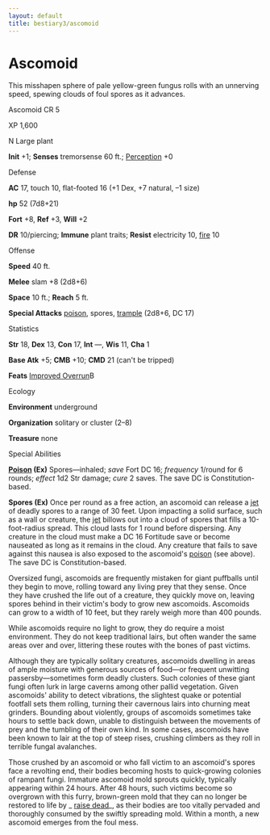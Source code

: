 ```yaml
---
layout: default
title: bestiary3/ascomoid
---
```

# Ascomoid

This misshapen sphere of pale yellow-green fungus rolls with an unnerving speed, spewing clouds of foul spores as it advances.

Ascomoid CR 5

XP 1,600

N Large plant

**Init** +1; **Senses** tremorsense 60 ft.; [Perception](skill_dir/perception#_perception) +0

Defense

**AC** 17, touch 10, flat-footed 16 (+1 Dex, +7 natural, –1 size)

**hp** 52 (7d8+21)

**Fort** +8, **Ref** +3, **Will** +2

**DR** 10/piercing; **Immune** plant traits; **Resist** electricity 10, [fire](monster_dir/creatureTypes#_fire-subtype) 10

Offense

**Speed** 40 ft.

**Melee** slam +8 (2d8+6)

**Space** 10 ft.; **Reach** 5 ft.

**Special Attacks** [poison](monsters/universalMonsterRules#_poison-(ex-or-su)), spores, [trample](monster_dir/universalMonsterRules#_trample) (2d8+6, DC 17)

Statistics

**Str** 18, **Dex** 13, **Con** 17, **Int** —, **Wis** 11, **Cha** 1

**Base Atk** +5; **CMB** +10; **CMD** 21 (can't be tripped)

**Feats** [Improved Overrun](feats#_improved-overrun)B

Ecology

**Environment** underground

**Organization** solitary or cluster (2–8)

**Treasure** none

Special Abilities

**[Poison](monsters/universalMonsterRules#_poison-(ex-or-su)) (Ex)** Spores—inhaled; _save_ Fort DC 16; _frequency_ 1/round for 6 rounds; _effect_ 1d2 Str damage; _cure_ 2 saves. The save DC is Constitution-based.

**Spores (Ex)** Once per round as a free action, an ascomoid can release a [jet](monster_dir/universalMonsterRules#_jet) of deadly spores to a range of 30 feet. Upon impacting a solid surface, such as a wall or creature, the [jet](monsters/universalMonsterRules#_jet) billows out into a cloud of spores that fills a 10-foot-radius spread. This cloud lasts for 1 round before dispersing. Any creature in the cloud must make a DC 16 Fortitude save or become nauseated as long as it remains in the cloud. Any creature that fails to save against this nausea is also exposed to the ascomoid's [poison](monster_dir/universalMonsterRules#_poison-(ex-or-su)) (see above). The save DC is Constitution-based.

Oversized fungi, ascomoids are frequently mistaken for giant puffballs until they begin to move, rolling toward any living prey that they sense. Once they have crushed the life out of a creature, they quickly move on, leaving spores behind in their victim's body to grow new ascomoids. Ascomoids can grow to a width of 10 feet, but they rarely weigh more than 400 pounds.

While ascomoids require no light to grow, they do require a moist environment. They do not keep traditional lairs, but often wander the same areas over and over, littering these routes with the bones of past victims.

Although they are typically solitary creatures, ascomoids dwelling in areas of ample moisture with generous sources of food—or frequent unwitting passersby—sometimes form deadly clusters. Such colonies of these giant fungi often lurk in large caverns among other pallid vegetation. Given ascomoids' ability to detect vibrations, the slightest quake or potential footfall sets them rolling, turning their cavernous lairs into churning meat grinders. Bounding about violently, groups of ascomoids sometimes take hours to settle back down, unable to distinguish between the movements of prey and the tumbling of their own kind. In some cases, ascomoids have been known to lair at the top of steep rises, crushing climbers as they roll in terrible fungal avalanches.

Those crushed by an ascomoid or who fall victim to an ascomoid's spores face a revolting end, their bodies becoming hosts to quick-growing colonies of rampant fungi. Immature ascomoid mold sprouts quickly, typically appearing within 24 hours. After 48 hours, such victims become so overgrown with this furry, brown-green mold that they can no longer be restored to life by _ [raise dead](spells/raiseDead#_raise-dead)_, as their bodies are too vitally pervaded and thoroughly consumed by the swiftly spreading mold. Within a month, a new ascomoid emerges from the foul mess.

